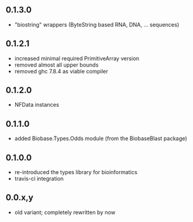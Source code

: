 0.1.3.0
-------

- "biostring" wrappers (ByteString based RNA, DNA, ... sequences)

0.1.2.1
-------

- increased minimal required PrimitiveArray version
- removed almost all upper bounds
- removed ghc 7.8.4 as viable compiler

0.1.2.0
-------

- NFData instances

0.1.1.0
-------

- added Biobase.Types.Odds module (from the BiobaseBlast package)

0.1.0.0
-------

- re-introduced the types library for bioinformatics
- travis-ci integration

0.0.x,y
-------

- old variant; completely rewritten by now

